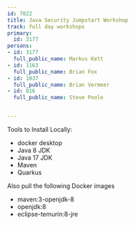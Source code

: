 ```yaml
---
id: 7022
title: Java Security Jumpstart Workshop
track: full day workshops
primary:
  id: 3177
persons:
- id: 3177
  full_public_name: Markus Kett
- id: 1163
  full_public_name: Brian Fox
- id: 1037
  full_public_name: Brian Vermeer
- id: 816
  full_public_name: Steve Poole


---
```


Tools to Install Locally:

* docker desktop
* Java 8 JDK
* Java 17 JDK 
* Maven 
* Quarkus

Also pull the following Docker images

* maven:3-openjdk-8
* openjdk:8
* eclipse-temurin:8-jre
